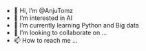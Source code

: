 - 👋 Hi, I’m @AnjuTomz
- 👀 I’m interested in AI
- 🌱 I’m currently learning Python and Big data
- 💞️ I’m looking to collaborate on ...
- 📫 How to reach me ...

<!---
AnjuTomz/AnjuTomz is a ✨ special ✨ repository because its `README.md` (this file) appears on your GitHub profile.
You can click the Preview link to take a look at your changes.
--->

